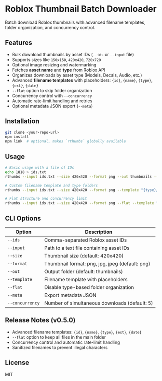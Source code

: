# Roblox Thumbnail Batch Downloader

Batch download Roblox thumbnails with advanced filename templates, folder organization, and concurrency control.

## Features
- Bulk download thumbnails by asset IDs (`--ids` or `--input` file)
- Supports sizes like `150x150`, `420x420`, `720x720`
- Optional image resizing and watermarking
- Fetches **asset name** and **type** from Roblox API
- Organizes downloads by asset type (Models, Decals, Audio, etc.)
- Advanced **filename templates** with placeholders: `{id}`, `{name}`, `{type}`, `{ext}`, `{date}`
- `--flat` option to skip folder organization
- Concurrency control with `--concurrency`
- Automatic rate-limit handling and retries
- Optional metadata JSON export (`--meta`)

## Installation
```bash
git clone <your-repo-url>
npm install
npm link  # optional, makes `rthumbs` globally available
```

## Usage
```bash
# Basic usage with a file of IDs
echo 1818 > ids.txt
rthumbs --input ids.txt --size 420x420 --format png --out thumbnails --meta

# Custom filename template and type folders
rthumbs --input ids.txt --size 420x420 --format png --template "{type}/{name}-{id}.{ext}" --out thumbnails

# Flat structure and concurrency limit
rthumbs --input ids.txt --size 420x420 --format png --flat --template "{name}-{date}.{ext}" --concurrency 3
```

## CLI Options
| Option | Description |
|--------|-------------|
| `--ids` | Comma-separated Roblox asset IDs |
| `--input` | Path to a text file containing asset IDs |
| `--size` | Thumbnail size (default: 420x420) |
| `--format` | Thumbnail format: png, jpg, jpeg (default: png) |
| `--out` | Output folder (default: thumbnails) |
| `--template` | Filename template with placeholders |
| `--flat` | Disable type-based folder organization |
| `--meta` | Export metadata JSON |
| `--concurrency` | Number of simultaneous downloads (default: 5) |

## Release Notes (v0.5.0)
- Advanced filename templates: `{id}`, `{name}`, `{type}`, `{ext}`, `{date}`
- `--flat` option to keep all files in the main folder
- Concurrency control and automatic rate-limit handling
- Sanitized filenames to prevent illegal characters

## License
MIT
